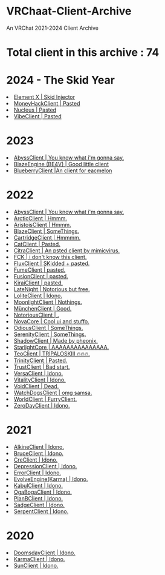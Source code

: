 # VRChaat-Client-Archive
An VRChat 2021-2024 Client Archive

# Total client in this archive : 74

# 2024 - The Skid Year
<li><a href="https://github.com/BiscuiTheHobkin/VRChaat-Client-Archive/tree/main/2024/ElementX%20-%202024">Element X | Skid Injector</a></li>
<li><a href="https://github.com/BiscuiTheHobkin/VRChaat-Client-Archive/tree/main/2024/MoneyHack%20-%202024">MoneyHackClient | Pasted</a></li>
<li><a href="https://github.com/BiscuiTheHobkin/VRChaat-Client-Archive/tree/main/2024/Nucleus%20-%202024">Nucleus | Pasted</a></li>
<li><a href="https://github.com/BiscuiTheHobkin/VRChaat-Client-Archive/tree/main/2024/Vibe%20VRChat%20Utility%20Tool%20-%202024">VibeClient | Pasted</a></li>

# 2023
<li><a href="https://github.com/BiscuiTheHobkin/VRChaat-Client-Archive/tree/main/2023/AbyssClient%20-%202023">AbyssClient | You know what i'm gonna say.</a></li>
<li><a href="https://github.com/BiscuiTheHobkin/VRChaat-Client-Archive/tree/main/2023/BlazzeEngine%20-%202023">BlazeEngine (BE4V) | Good little client</a></li>
<li><a href="https://github.com/BiscuiTheHobkin/VRChaat-Client-Archive/tree/main/2023/Blueberry%20Client%20-%202023">BlueberryClient |An client for eacmelon</a></li>

# 2022
<li><a href="https://github.com/BiscuiTheHobkin/VRChaat-Client-Archive/tree/main/2022/AbyssClient%20-%202022">AbyssClient | You know what i'm gonna say.</a></li>
<li><a href="https://github.com/BiscuiTheHobkin/VRChaat-Client-Archive/tree/main/2022/Arctic%20-%202022">ArcticClient | Hmmm.</a></li>
<li><a href="https://github.com/BiscuiTheHobkin/VRChaat-Client-Archive/tree/main/2022/AristoisClient%20-%202022">AristoisClient | Hmmm.</a></li>
<li><a href="https://github.com/BiscuiTheHobkin/VRChaat-Client-Archive/tree/main/2022/BlazeClient%20-%202022">BlazeClient | SomeThings.</a></li>
<li><a href="https://github.com/BiscuiTheHobkin/VRChaat-Client-Archive/tree/main/2022/CartridgeClient%20-%202022">CartridgeClient | Hmmmm.</a></li>
<li><a href="https://github.com/BiscuiTheHobkin/VRChaat-Client-Archive/tree/main/2022/CatClient%20-%202022">CatClient | Pasted.</a></li>
<li><a href="https://github.com/BiscuiTheHobkin/VRChaat-Client-Archive/tree/main/2022/CitraClient%20-%202022">CitraClient | An psted client by mimicvirus.</a></li>
<li><a href="https://github.com/BiscuiTheHobkin/VRChaat-Client-Archive/tree/main/2022/FCK%20-%202022">FCK | i don't know this client.</a></li>
<li><a href="https://github.com/BiscuiTheHobkin/VRChaat-Client-Archive/tree/main/2022/FluxClient%20-%202022">FluxClient | SKidded + pasted.</a></li>
<li><a href="https://github.com/BiscuiTheHobkin/VRChaat-Client-Archive/tree/main/2022/FumeClient%20-%202022">FumeClient | pasted.</a></li>
<li><a href="https://github.com/BiscuiTheHobkin/VRChaat-Client-Archive/tree/main/2022/FusionClient%20-%202022">FusionClient | pasted.</a></li>
<li><a href="https://github.com/BiscuiTheHobkin/VRChaat-Client-Archive/tree/main/2022/KiraiClient%20-%202022">KiraiClient | pasted.</a></li>
<li><a href="https://github.com/BiscuiTheHobkin/VRChaat-Client-Archive/tree/main/2022/LateNight%20-%202022">LateNight | Notorious but free.</a></li>
<li><a href="https://github.com/BiscuiTheHobkin/VRChaat-Client-Archive/tree/main/2022/LoliteClient%20-%202022">LoliteClient | Idono.</a></li>
<li><a href="https://github.com/BiscuiTheHobkin/VRChaat-Client-Archive/tree/main/2022/MoonlightClient%20-%202022">MoonlightClient | Nothings.</a></li>
<li><a href="https://github.com/BiscuiTheHobkin/VRChaat-Client-Archive/tree/main/2022/M%C3%BCnchenClient%20-%202022">MünchenClient | Good.</a></li>
<li><a href="https://github.com/BiscuiTheHobkin/VRChaat-Client-Archive/tree/main/2022/NotoriousClient%20-%202022">NotoriousClient | .</a></li>
<li><a href="https://github.com/BiscuiTheHobkin/VRChaat-Client-Archive/tree/main/2022/NovaCore%20-%202022">NovaCore | Cool ui and stuffo.</a></li>
<li><a href="https://github.com/BiscuiTheHobkin/VRChaat-Client-Archive/tree/main/2022/OdiousClient%20-%202022">OdiousClient | SomeThings.</a></li>
<li><a href="https://github.com/BiscuiTheHobkin/VRChaat-Client-Archive/tree/main/2022/SerenityClient%20-%202022">SerenityClient | SomeThings.</a></li>
<li><a href="https://github.com/BiscuiTheHobkin/VRChaat-Client-Archive/tree/main/2022/ShadowClient%20-%202022">ShadowClient | Made by pheonix.</a></li>
<li><a href="https://github.com/BiscuiTheHobkin/VRChaat-Client-Archive/tree/main/2022/StarlightCore%20-%202022">StarlightCore | AAAAAAAAAAAAAAA.</a></li>
<li><a href="https://github.com/BiscuiTheHobkin/VRChaat-Client-Archive/tree/main/2022/TeoClient%20-%202022">TeoClient | TRIPALOSKIII 🔥🔥🔥.</a></li>
<li><a href="https://github.com/BiscuiTheHobkin/VRChaat-Client-Archive/tree/main/2022/TrinityClient%20-%202022">TrinityClient | Pasted.</a></li>
<li><a href="https://github.com/BiscuiTheHobkin/VRChaat-Client-Archive/tree/main/2022/TrustClient%20-%202022">TrustClient | Bad start.</a></li>
<li><a href="https://github.com/BiscuiTheHobkin/VRChaat-Client-Archive/tree/main/2022/VersaClient%20-%202022">VersaClient | Idono.</a></li>
<li><a href="https://github.com/BiscuiTheHobkin/VRChaat-Client-Archive/tree/main/2022/VitalityClient%20-%202022">VitalityClient | Idono.</a></li>
<li><a href="https://github.com/BiscuiTheHobkin/VRChaat-Client-Archive/tree/main/2022/VoidClient%20-%202022">VoidClient | Dead.</a></li>
<li><a href="https://github.com/BiscuiTheHobkin/VRChaat-Client-Archive/tree/main/2022/WatchDogs%20Client%20-%202022">WatchDogsClient | omg samsa.</a></li>
<li><a href="https://github.com/BiscuiTheHobkin/VRChaat-Client-Archive/tree/main/2022/WorldClient%20-%202022">WorldClient | FurryClient.</a></li>
<li><a href="https://github.com/BiscuiTheHobkin/VRChaat-Client-Archive/tree/main/2022/ZeroDayClient%20-%202022">ZeroDayClient | Idono.</a></li>

# 2021
<li><a href="https://github.com/BiscuiTheHobkin/VRChaat-Client-Archive/tree/main/2021/AlkineClient%20-%202021">AlkineClient | Idono.</a></li>
<li><a href="https://github.com/BiscuiTheHobkin/VRChaat-Client-Archive/tree/main/2021/BruceClient%20-%202021">BruceClient | Idono.</a></li>
<li><a href="https://github.com/BiscuiTheHobkin/VRChaat-Client-Archive/tree/main/2021/CreClient%20-%202021">CreClient | Idono.</a></li>
<li><a href="https://github.com/BiscuiTheHobkin/VRChaat-Client-Archive/tree/main/2021/DepressionClient%20-%202021">DepressionClient | Idono.</a></li>
<li><a href="https://github.com/BiscuiTheHobkin/VRChaat-Client-Archive/tree/main/2021/ErrorClient%20-%202021">ErrorClient | Idono.</a></li>
<li><a href="https://github.com/BiscuiTheHobkin/VRChaat-Client-Archive/tree/main/2021/EvolveEngine(Karma)%20-%202021">EvolveEngine(Karma) | Idono.</a></li>
<li><a href="https://github.com/BiscuiTheHobkin/VRChaat-Client-Archive/tree/main/2021/KabulClient%20-%202021">KabulClient | Idono.</a></li>
<li><a href="https://github.com/BiscuiTheHobkin/VRChaat-Client-Archive/tree/main/2021/Oga%20Boga%20-%202021">OgaBogaClient | Idono.</a></li>
<li><a href="https://github.com/BiscuiTheHobkin/VRChaat-Client-Archive/tree/main/2021/PlanBClient%20-%202021">PlanBClient | Idono.</a></li>
<li><a href="https://github.com/BiscuiTheHobkin/VRChat-Client-Archive/tree/main/2021/SadgeClient%20-%202021">SadgeClient | Idono.</a></li>
<li><a href="https://github.com/BiscuiTheHobkin/VRChaat-Client-Archive/tree/main/2021/Serpent%20-%202021">SerpentClient | Idono.</a></li>

# 2020
<li><a href="https://github.com/BiscuiTheHobkin/VRChaat-Client-Archive/tree/main/2020/DoomsdayClient%20-%202020">DoomsdayClient | Idono.</a></li>
<li><a href="https://github.com/BiscuiTheHobkin/VRChaat-Client-Archive/tree/main/2020/KarmaClient%20-%202020">KarmaClient | Idono.</a></li>
<li><a href="https://github.com/BiscuiTheHobkin/VRChaat-Client-Archive/tree/main/2020/SunClient%20-%202020">SunClient | Idono.</a></li>

